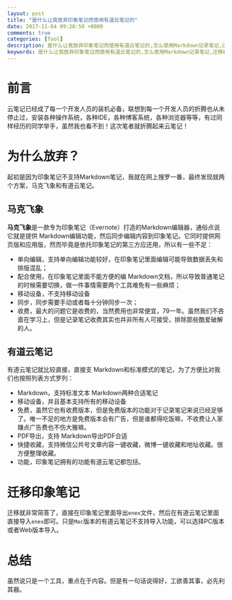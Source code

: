 ```yaml
---
layout: post
title: "是什么让我放弃印象笔记而使用有道云笔记的"
date: 2017-11-04 09:28:59 +0800
comments: true
categories: [Tool]
description: 是什么让我放弃印象笔记而使用有道云笔记的,怎么使用Markdown记录笔记,迁移Evernote到有道云笔记
keywords: 是什么让我放弃印象笔记而使用有道云笔记的,怎么使用Markdown记录笔记,迁移Evernote到有道云笔记
---
```

# 前言
云笔记已经成了每一个开发人员的装机必备，联想到每一个开发人员的折腾也从未停止过，安装各种操作系统，各种IDE，各种博客系统，各种浏览器等等，有过同样经历的同学举手，虽然我也看不到！这次笔者就折腾起来云笔记！
<!-- more -->
# 为什么放弃？
起初是因为印象笔记不支持Markdown笔记，我就在网上搜罗一番，最终发现就两个方案，马克飞象和有道云笔记。
## 马克飞象
**马克飞象**是一款专为印象笔记（Evernote）打造的Markdown编辑器，通俗点说它就是提供 Markdown编辑功能，然后同步编辑内容到印象笔记。它同时提供网页版和应用版，然而毕竟是依托印象笔记的第三方应还用，所以有一些不足：  

- 单向编辑，支持单向编辑功能较好，在印象笔记里面编辑可能导致数据丢失和排版混乱；   
- 配合使用，在印象笔记里面不能方便的编   Markdown文档，所以导致普通笔记的时候需要切换，做一件事情需要两个工具难免有一些麻烦；    
- 移动设备，不支持移动设备  
- 同步，同步需要手动或者每十分钟同步一次；   
- 收费，最大的问题它是收费的，当然费用也非常便宜，79一年。虽然我们不吝啬在学习上，但是记录笔记收费其实也并非所有人可接受，排除那些酷爱破解的人。 

## 有道云笔记
有道云笔记就比较直接，直接支 Markdown和标准模式的笔记，为了方便比对我们也按照列表方式罗列：  

- Markdown，支持标准文本 Markdown两种合适笔记  
- 移动设备，并且基本支持所有的移动设备  
- 免费，虽然它也有收费版本，但是免费版本的功能对于记录笔记来说已经足够了。唯一不足的地方是免费版本会有广告，但是谁都得吃饭嘛，不收费让人家赚点广告费也不伤大雅嘛。  
- PDF导出，支持 Markdown导出PDF合适  
- 快捷收藏，支持微信公共号文章内容一键收藏，微博一键收藏和地址收藏。很方便整理收藏。  
- 功能，印象笔记拥有的功能有道云笔记都包括。  
# 迁移印象笔记
迁移就非常简答了，直接在印象笔记里面导出`enex`文件，然后在有道云笔记里面直接导入`enex`即可。只是`Mac`版本的有道云笔记不支持导入功能，可以选择PC版本或者Web版本导入。
# 总结
虽然说只是一个工具，重点在于内容。但是有一句话说得好，工欲善其事，必先利其器。
